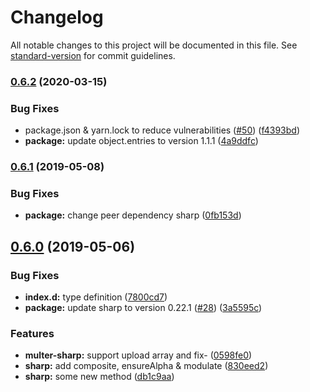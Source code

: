 # Changelog

All notable changes to this project will be documented in this file. See [standard-version](https://github.com/conventional-changelog/standard-version) for commit guidelines.

### [0.6.2](https://github.com/ikhsanalatsary/multer-sharp/compare/v0.6.1...v0.6.2) (2020-03-15)


### Bug Fixes

* package.json & yarn.lock to reduce vulnerabilities ([#50](https://github.com/ikhsanalatsary/multer-sharp/issues/50)) ([f4393bd](https://github.com/ikhsanalatsary/multer-sharp/commit/f4393bd06fcf57c54a422201f7427c2b8fb6c3cc))
* **package:** update object.entries to version 1.1.1 ([4a9ddfc](https://github.com/ikhsanalatsary/multer-sharp/commit/4a9ddfcff667686283fddcb3400b62ee00f27a18))

### [0.6.1](https://github.com/ikhsanalatsary/multer-sharp/compare/v0.6.0...v0.6.1) (2019-05-08)


### Bug Fixes

* **package:** change peer dependency sharp ([0fb153d](https://github.com/ikhsanalatsary/multer-sharp/commit/0fb153d))



## [0.6.0](https://github.com/ikhsanalatsary/multer-sharp/compare/v0.5.2...v0.6.0) (2019-05-06)


### Bug Fixes

* **index.d:** type definition ([7800cd7](https://github.com/ikhsanalatsary/multer-sharp/commit/7800cd7))
* **package:** update sharp to version 0.22.1 ([#28](https://github.com/ikhsanalatsary/multer-sharp/issues/28)) ([3a5595c](https://github.com/ikhsanalatsary/multer-sharp/commit/3a5595c))


### Features

* **multer-sharp:** support upload array and fix- ([0598fe0](https://github.com/ikhsanalatsary/multer-sharp/commit/0598fe0))
* **sharp:** add composite, ensureAlpha & modulate ([830eed2](https://github.com/ikhsanalatsary/multer-sharp/commit/830eed2))
* **sharp:** some new method ([db1c9aa](https://github.com/ikhsanalatsary/multer-sharp/commit/db1c9aa))
